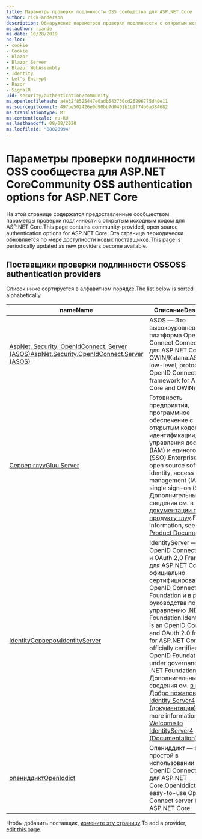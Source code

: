 ```yaml
---
title: Параметры проверки подлинности OSS сообщества для ASP.NET Core
author: rick-anderson
description: Обнаружение параметров проверки подлинности с открытым исходным кодом для ASP.NET Core.
ms.author: riande
ms.date: 10/28/2019
no-loc:
- cookie
- Cookie
- Blazor
- Blazor Server
- Blazor WebAssembly
- Identity
- Let's Encrypt
- Razor
- SignalR
uid: security/authentication/community
ms.openlocfilehash: a4e32f8525447e0adb543730cd26296775d40e11
ms.sourcegitcommit: 497be502426e9d90bb7d0401b1b9f74b6a384682
ms.translationtype: MT
ms.contentlocale: ru-RU
ms.lasthandoff: 08/08/2020
ms.locfileid: "88020994"
---
```

# <a name="community-oss-authentication-options-for-aspnet-core"></a><span data-ttu-id="bd5c4-103">Параметры проверки подлинности OSS сообщества для ASP.NET Core</span><span class="sxs-lookup"><span data-stu-id="bd5c4-103">Community OSS authentication options for ASP.NET Core</span></span>

<span data-ttu-id="bd5c4-104">На этой странице содержатся предоставленные сообществом параметры проверки подлинности с открытым исходным кодом для ASP.NET Core.</span><span class="sxs-lookup"><span data-stu-id="bd5c4-104">This page contains community-provided, open source authentication options for ASP.NET Core.</span></span> <span data-ttu-id="bd5c4-105">Эта страница периодически обновляется по мере доступности новых поставщиков.</span><span class="sxs-lookup"><span data-stu-id="bd5c4-105">This page is periodically updated as new providers become available.</span></span>

## <a name="oss-authentication-providers"></a><span data-ttu-id="bd5c4-106">Поставщики проверки подлинности OSS</span><span class="sxs-lookup"><span data-stu-id="bd5c4-106">OSS authentication providers</span></span>

<span data-ttu-id="bd5c4-107">Список ниже сортируется в алфавитном порядке.</span><span class="sxs-lookup"><span data-stu-id="bd5c4-107">The list below is sorted alphabetically.</span></span>

| <span data-ttu-id="bd5c4-108">name</span><span class="sxs-lookup"><span data-stu-id="bd5c4-108">Name</span></span> | <span data-ttu-id="bd5c4-109">Описание</span><span class="sxs-lookup"><span data-stu-id="bd5c4-109">Description</span></span> |
| ---- | ----------- |
| [<span data-ttu-id="bd5c4-110">AspNet. Security. OpenIdConnect. Server (ASOS)</span><span class="sxs-lookup"><span data-stu-id="bd5c4-110">AspNet.Security.OpenIdConnect.Server (ASOS)</span></span>](https://github.com/aspnet-contrib/AspNet.Security.OpenIdConnect.Server) | <span data-ttu-id="bd5c4-111">ASOS — Это высокоуровневая платформа OpenID Connect Connect Server для ASP.NET Core и OWIN/Katana.</span><span class="sxs-lookup"><span data-stu-id="bd5c4-111">ASOS is a low-level, protocol-first OpenID Connect server framework for ASP.NET Core and OWIN/Katana.</span></span> |
| [<span data-ttu-id="bd5c4-112">Сервер глуу</span><span class="sxs-lookup"><span data-stu-id="bd5c4-112">Gluu Server</span></span>](https://gluu.org/) | <span data-ttu-id="bd5c4-113">Готовность предприятия, программное обеспечение с открытым кодом для идентификации, управления доступом (IAM) и единого входа (SSO).</span><span class="sxs-lookup"><span data-stu-id="bd5c4-113">Enterprise ready, open source software for identity, access management (IAM), and single sign-on (SSO).</span></span> <span data-ttu-id="bd5c4-114">Дополнительные сведения см. в [документации по продукту глуу](https://gluu.org/docs/).</span><span class="sxs-lookup"><span data-stu-id="bd5c4-114">For more information, see the [Gluu Product Documentation](https://gluu.org/docs/).</span></span> |
| [<span data-ttu-id="bd5c4-115">IdentityСервером</span><span class="sxs-lookup"><span data-stu-id="bd5c4-115">IdentityServer</span></span>](https://identityserver.io/) | <span data-ttu-id="bd5c4-116">IdentityServer — это OpenID Connect Connect и OAuth 2,0 Framework для ASP.NET Core, официально сертифицированная OpenID Connect Foundation и в рамках руководства по управлению .NET Foundation.</span><span class="sxs-lookup"><span data-stu-id="bd5c4-116">IdentityServer is an OpenID Connect and OAuth 2.0 framework for ASP.NET Core, officially certified by the OpenID Foundation and under governance of the .NET Foundation.</span></span> <span data-ttu-id="bd5c4-117">Дополнительные сведения см. [в разделе Добро пожаловать в Identity Server4 (документация)](https://identityserver4.readthedocs.io/en/latest/).</span><span class="sxs-lookup"><span data-stu-id="bd5c4-117">For more information, see [Welcome to IdentityServer4 (Documentation)](https://identityserver4.readthedocs.io/en/latest/).</span></span> |
| [<span data-ttu-id="bd5c4-118">опениддикт</span><span class="sxs-lookup"><span data-stu-id="bd5c4-118">OpenIddict</span></span>](https://github.com/openiddict/openiddict-core) | <span data-ttu-id="bd5c4-119">Опениддикт — это простой в использовании сервер OpenID Connect Connect для ASP.NET Core.</span><span class="sxs-lookup"><span data-stu-id="bd5c4-119">OpenIddict is an easy-to-use OpenID Connect server for ASP.NET Core.</span></span> |

<span data-ttu-id="bd5c4-120">Чтобы добавить поставщик, [измените эту страницу](https://github.com/login?return_to=https%3A%2F%2Fgithub.com%2Faspnet%2FDocs%2Fedit%2Fmaster%2Faspnetcore%2Fsecurity%2Fauthentication%2Fcommunity.md).</span><span class="sxs-lookup"><span data-stu-id="bd5c4-120">To add a provider, [edit this page](https://github.com/login?return_to=https%3A%2F%2Fgithub.com%2Faspnet%2FDocs%2Fedit%2Fmaster%2Faspnetcore%2Fsecurity%2Fauthentication%2Fcommunity.md).</span></span>
